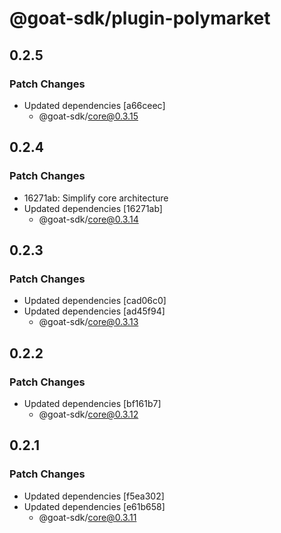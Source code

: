 # @goat-sdk/plugin-polymarket

## 0.2.5

### Patch Changes

- Updated dependencies [a66ceec]
  - @goat-sdk/core@0.3.15

## 0.2.4

### Patch Changes

- 16271ab: Simplify core architecture
- Updated dependencies [16271ab]
  - @goat-sdk/core@0.3.14

## 0.2.3

### Patch Changes

- Updated dependencies [cad06c0]
- Updated dependencies [ad45f94]
  - @goat-sdk/core@0.3.13

## 0.2.2

### Patch Changes

- Updated dependencies [bf161b7]
  - @goat-sdk/core@0.3.12

## 0.2.1

### Patch Changes

- Updated dependencies [f5ea302]
- Updated dependencies [e61b658]
  - @goat-sdk/core@0.3.11
